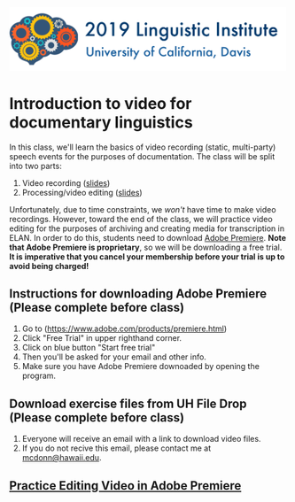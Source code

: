 <img src='img/lsa2019-logo.png' width="500">

# Introduction to video for documentary linguistics

In this class, we'll learn the basics of video recording (static, multi-party) speech events for the purposes of documentation. The class will be split into two parts: 

  1. Video recording ([slides](https://mcdonn.github.io/2019-lsa-institute-video/2019-video-recording-pres/2019-video-recording-pres.html#1))
  1. Processing/video editing ([slides](https://mcdonn.github.io/2019-lsa-institute-video/2019-video-editing-pres/2019-video-editing-pres.html#1))

Unfortunately, due to time constraints, we *won't* have time to make video recordings. However, toward the end of the class, we will practice video editing for the purposes of archiving and creating media for transcription in ELAN. In order to do this, students need to download [Adobe Premiere](https://www.adobe.com/products/premiere.html). **Note that Adobe Premiere is proprietary**, so we will be downloading a free trial. **It is imperative that you cancel your membership before your trial is up to avoid being charged!** 

## Instructions for downloading Adobe Premiere (Please complete before class)

1. Go to (https://www.adobe.com/products/premiere.html)
1. Click "Free Trial" in upper righthand corner.
1. Click on blue button "Start free trial"
1. Then you'll be asked for your email and other info.
1. Make sure you have Adobe Premiere downoaded by opening the program.

## Download exercise files from UH File Drop (Please complete before class)

1. Everyone will receive an email with a link to download video files. 
1. If you do not recive this email, please contact me at <mcdonn@hawaii.edu>.

## [Practice Editing Video in Adobe Premiere](practice.md)